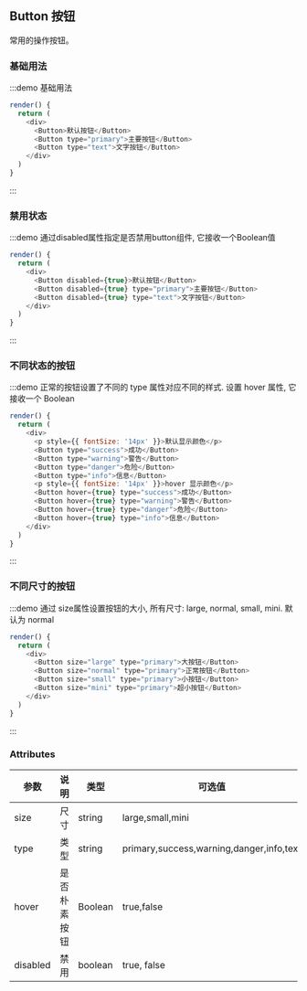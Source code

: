## Button 按钮
常用的操作按钮。

### 基础用法

:::demo 基础用法

```js
render() {
  return (
    <div>
      <Button>默认按钮</Button>
      <Button type="primary">主要按钮</Button>
      <Button type="text">文字按钮</Button>
    </div>
  )
}
```
:::



### 禁用状态

:::demo 通过disabled属性指定是否禁用button组件, 它接收一个Boolean值

```js
render() {
  return (
    <div>
      <Button disabled={true}>默认按钮</Button>
      <Button disabled={true} type="primary">主要按钮</Button>
      <Button disabled={true} type="text">文字按钮</Button>
    </div>
  )
}
```
:::


### 不同状态的按钮

:::demo 正常的按钮设置了不同的 type 属性对应不同的样式. 设置 hover 属性, 它接收一个 Boolean

```js
render() {
  return (
    <div>
      <p style={{ fontSize: '14px' }}>默认显示颜色</p>
      <Button type="success">成功</Button>
      <Button type="warning">警告</Button>
      <Button type="danger">危险</Button>
      <Button type="info">信息</Button>
      <p style={{ fontSize: '14px' }}>hover 显示颜色</p>
      <Button hover={true} type="success">成功</Button>
      <Button hover={true} type="warning">警告</Button>
      <Button hover={true} type="danger">危险</Button>
      <Button hover={true} type="info">信息</Button>
    </div>
  )
}
```
:::


### 不同尺寸的按钮

:::demo 通过 size属性设置按钮的大小, 所有尺寸: large, normal, small, mini. 默认为 normal

```js
render() {
  return (
    <div>
      <Button size="large" type="primary">大按钮</Button>
      <Button size="normal" type="primary">正常按钮</Button>
      <Button size="small" type="primary">小按钮</Button>
      <Button size="mini" type="primary">超小按钮</Button>
    </div>
  )
}
```
:::


### Attributes
| 参数      | 说明    | 类型      | 可选值       | 默认值   |
|---------- |-------- |---------- |-------------  |-------- |
| size     | 尺寸   | string  |   large,small,mini            |    —     |
| type     | 类型   | string    |   primary,success,warning,danger,info,text |     —    |
| hover     | 是否朴素按钮   | Boolean    | true,false | false   |
| disabled  | 禁用    | boolean   | true, false   | false   |
